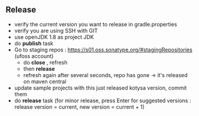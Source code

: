 ## Release
* verify the current version you want to release in gradle.properties
* verify you are using SSH with GIT
* use openJDK 1.8 as project JDK
* do **publish** task
* Go to staging repos : https://s01.oss.sonatype.org/#stagingRepositories (ufoss account)
  * do **close** , refresh
  * then **release**
  * refresh again after several seconds, repo has gone -> it's released on maven central
* update sample projects with this just released kotysa version, commit them
* do **release** task (for minor release, press Enter for suggested versions : release version = current, new version = current + 1)
